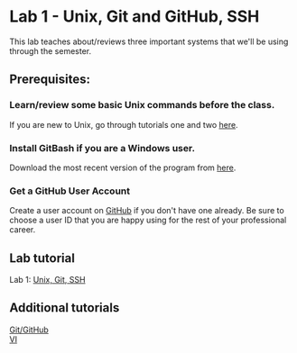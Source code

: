 # Lab 1 - Unix, Git and GitHub, SSH

This lab teaches about/reviews three important systems that we'll be using through the semester.

## Prerequisites:

### Learn/review some basic Unix commands before the class.  
If you are new to Unix, go through tutorials one and two [here](http://www.ee.surrey.ac.uk/Teaching/Unix/).  

### Install GitBash if you are a Windows user.
Download the most recent version of the program from [here](https://gitforwindows.org/).

### Get a GitHub User Account

Create a user account on [GitHub](https://github.com/join) if you don't have one already. Be sure to choose a user ID that you are happy using for the rest of your professional career.

## Lab tutorial

Lab 1: [Unix, Git, SSH](https://sites.google.com/site/eeob563/computer-labs/lab1)

## Additional tutorials

[Git/GitHub](https://isu-molphyl.github.io/EEOB563-Spring2018/computer_labs/lab1/git.pdf)  
[VI](https://isu-molphyl.github.io/EEOB563-Spring2018/computer_labs/lab1/vi_tutorial.pdf)  



